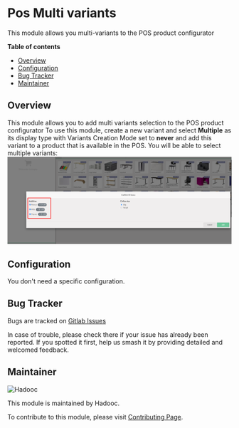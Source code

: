 # Pos Multi variants

This module allows you multi-variants to the POS product configurator

**Table of contents**

- [Overview](#overview)
- [Configuration](#configuration)
- [Bug Tracker](#bug-tracker)
- [Maintainer](#maintainer)

## Overview

This module allows you to add multi variants selection to the POS product configurator
To use this module, create a new variant and select **Multiple** as its display type
with Variants Creation Mode set to **never** and add this variant to a product that is
available in the POS. You will be able to select multiple variants:
![mutliple_variants.png](static%2Fdescription%2Fmutliple_variants.png)

## Configuration

You don't need a specific configuration.

## Bug Tracker

Bugs are tracked on [Gitlab Issues](https://gitlab.com/hadooc/pos/-/issues)

In case of trouble, please check there if your issue has already been reported. If you
spotted it first, help us smash it by providing detailed and welcomed feedback.

## Maintainer

![Hadooc](https://hadooc.com/logo)

This module is maintained by Hadooc.

To contribute to this module, please visit
[Contributing Page](https://gitlab.com/hadooc/extra/wikis/Contributing).
